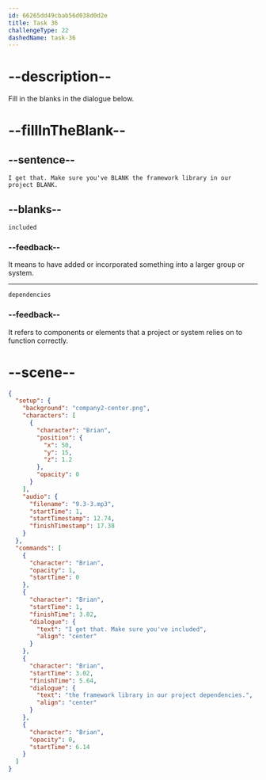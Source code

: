 ```yaml
---
id: 66265dd49cbab56d038d0d2e
title: Task 36
challengeType: 22
dashedName: task-36
---
```


<!-- (Audio) Brian: I get that. Make sure you've included the framework library in our project dependencies. -->

# --description--

Fill in the blanks in the dialogue below.

# --fillInTheBlank--

## --sentence--

`I get that. Make sure you've BLANK the framework library in our project BLANK.`

## --blanks--

`included`

### --feedback--

It means to have added or incorporated something into a larger group or system.

---

`dependencies`

### --feedback--

It refers to components or elements that a project or system relies on to function correctly.

# --scene--

```json
{
  "setup": {
    "background": "company2-center.png",
    "characters": [
      {
        "character": "Brian",
        "position": {
          "x": 50,
          "y": 15,
          "z": 1.2
        },
        "opacity": 0
      }
    ],
    "audio": {
      "filename": "9.3-3.mp3",
      "startTime": 1,
      "startTimestamp": 12.74,
      "finishTimestamp": 17.38
    }
  },
  "commands": [
    {
      "character": "Brian",
      "opacity": 1,
      "startTime": 0
    },
    {
      "character": "Brian",
      "startTime": 1,
      "finishTime": 3.02,
      "dialogue": {
        "text": "I get that. Make sure you've included",
        "align": "center"
      }
    },
    {
      "character": "Brian",
      "startTime": 3.02,
      "finishTime": 5.64,
      "dialogue": {
        "text": "the framework library in our project dependencies.",
        "align": "center"
      }
    },
    {
      "character": "Brian",
      "opacity": 0,
      "startTime": 6.14
    }
  ]
}
```
